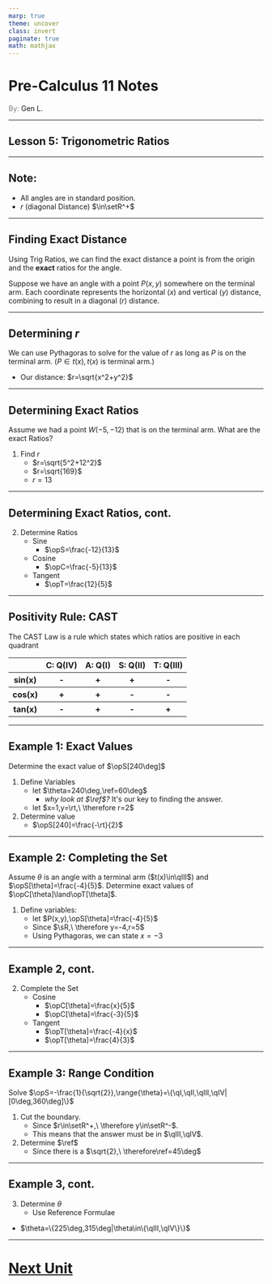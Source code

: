 ```yaml
---
marp: true
theme: uncover
class: invert
paginate: true
math: mathjax
---
```


$\newcommand{\deg}{^\circ}$

# <!--fit--> Pre-Calculus 11 Notes
<span style="color:grey">By:</span> Gen L.

<!--_footer: In partnership with Hyperion University, 2023-->

$\newcommand{\range}[1]{\mathcal{R}(#1)}$

---

$\newcommand{\opT}[1][\theta]{\mathcal{T}(#1)}$
$\newcommand{\opS}[1][\theta]{\mathcal{S}(#1)}$
$\newcommand{\opC}[1][\theta]{\mathcal{C}(#1)}$
$\newcommand{\ref}{\theta_\mathcal{R}}$

## Lesson 5: Trigonometric Ratios

$\newcommand{\qI}{\mathbb{Q}_\mathfrak{I}}$
$\newcommand{\qII}{\mathbb{Q}_\mathfrak{II}}$
$\newcommand{\qIII}{\mathbb{Q}_\mathfrak{III}}$
$\newcommand{\qIV}{\mathbb{Q}_\mathfrak{IV}}$

---

$\newcommand{\rt}{\sqrt{3}}$
$\newcommand{\setR}{\mathbb{R}}$
$\newcommand{\term}{t(x)}$
## Note:

* All angles are in standard position.
* $r$ (diagonal Distance) $\in\setR^+$
$\newcommand{\sR}[1][\theta]{\opS[#1]=\frac{y}{r}}$
$\newcommand{\cR}[1][\theta]{\opC[#1]=\frac{x}{r}}$
$\newcommand{\tR}[1][\theta]{\opT[#1]=\frac{y}{x}}$

---

## Finding Exact Distance

Using Trig Ratios, we can find the exact distance a point is from the origin and the **exact** ratios for the angle.

Suppose we have an angle with a point $P(x,y)$ somewhere on the terminal arm. Each coordinate represents the horizontal ($x$) and vertical ($y$) distance, combining to result in a diagonal ($r$) distance.

---

## Determining $r$

We can use Pythagoras to solve for the value of $r$ as long as $P$ is on the terminal arm. ($P\in t(x), t(x)$ is terminal arm.)

* Our distance: $r=\sqrt{x^2+y^2}$

---

## Determining Exact Ratios

Assume we had a point $W(-5,-12)$ that is on the terminal arm. What are the exact Ratios?

1) Find $r$
    * $r=\sqrt{5^2+12^2}$
    * $r=\sqrt{169}$
    * $r=13$

---

## Determining Exact Ratios, cont.

2) Determine Ratios
    * Sine
        * $\opS=\frac{-12}{13}$
    * Cosine
        * $\opC=\frac{-5}{13}$
    * Tangent
        * $\opT=\frac{12}{5}$
    
---

## Positivity Rule: CAST

The CAST Law is a rule which states which ratios are positive in each quadrant

<table>
    <tr>
        <th></th>
        <th>C: Q(IV)</th>
        <th>A: Q(I)</th>
        <th>S: Q(II)</th>
        <th>T: Q(III)</th>
    </tr>
    <tr>
        <th>sin(x)</th>
        <th>-</th>
        <th>+</th>
        <th>+</th>
        <th>-</th>
    </tr>
    <tr>
        <th>cos(x)</th>
        <th>+</th>
        <th>+</th>
        <th>-</th>
        <th>-</th>
    </tr>
    <tr>
        <th>tan(x)</th>
        <th>-</th>
        <th>+</th>
        <th>-</th>
        <th>+</th>
    </tr>
</table>

---

## Example 1: Exact Values

Determine the exact value of $\opS[240\deg]$

1) Define Variables
    * let $\theta=240\deg,\ref=60\deg$
        * *why look at $\ref$?* It's our key to finding the answer.
    * let $x=1,y=\rt,\  \therefore r=2$
2) Determine value
    * $\opS[240]=\frac{-\rt}{2}$

---

## Example 2: Completing the Set

Assume $\theta$ is an angle with a terminal arm ($t(x)\in\qIII$) and $\opS[\theta]=\frac{-4}{5}$. Determine exact values of $\opC[\theta]\land\opT[\theta]$.

1) Define variables:
    * let $P(x,y),\opS[\theta]=\frac{-4}{5}$
    * Since $\sR,\ \therefore y=-4,r=5$
    * Using Pythagoras, we can state $x=-3$
---

## Example 2, cont.

2) Complete the Set
    * Cosine
        * $\opC[\theta]=\frac{x}{5}$
        * $\opC[\theta]=\frac{-3}{5}$
    * Tangent
        * $\opT[\theta]=\frac{-4}{x}$
        * $\opT[\theta]=\frac{4}{3}$

---

## Example 3: Range Condition

Solve $\opS=-\frac{1}{\sqrt{2}},\range{\theta}=\{\qI,\qII,\qIII,\qIV|[0\deg,360\deg]\}$
1) Cut the boundary.
    * Since $r\in\setR^+,\ \therefore y\in\setR^-$.
    * This means that the answer must be in $\qIII,\qIV$.
2) Determine $\ref$
    * Since there is a $\sqrt{2},\ \therefore\ref=45\deg$

---

## Example 3, cont.
3) Determine $\theta$
    * Use Reference Formulae
* $\theta=\{225\deg,315\deg|\theta\in\{\qIII,\qIV\}\}$

---

# [Next Unit <i class="fa-solid fa-diagram-next"></i>](https://hyperionu.github.io/Nota-Set)

<link rel="stylesheet" href="https://cdnjs.cloudflare.com/ajax/libs/font-awesome/6.3.0/css/all.min.css">